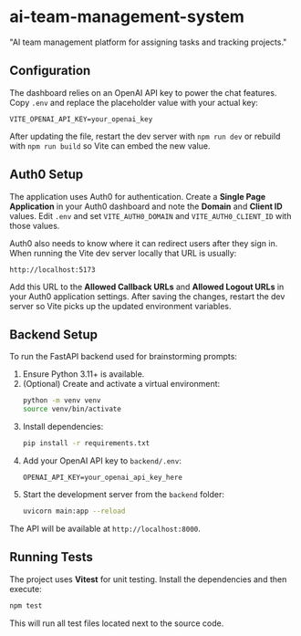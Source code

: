 # ai-team-management-system
"AI team management platform for assigning tasks and tracking projects."

## Configuration

The dashboard relies on an OpenAI API key to power the chat features. Copy
`.env` and replace the placeholder value with your actual key:

```
VITE_OPENAI_API_KEY=your_openai_key
```

After updating the file, restart the dev server with `npm run dev` or rebuild
with `npm run build` so Vite can embed the new value.

## Auth0 Setup

The application uses Auth0 for authentication. Create a **Single Page Application**
in your Auth0 dashboard and note the **Domain** and **Client ID** values. Edit
`.env` and set `VITE_AUTH0_DOMAIN` and `VITE_AUTH0_CLIENT_ID` with those values.

Auth0 also needs to know where it can redirect users after they sign in. When
running the Vite dev server locally that URL is usually:

```
http://localhost:5173
```

Add this URL to the **Allowed Callback URLs** and **Allowed Logout URLs** in
your Auth0 application settings. After saving the changes, restart the dev
server so Vite picks up the updated environment variables.
## Backend Setup

To run the FastAPI backend used for brainstorming prompts:

1. Ensure Python 3.11+ is available.
2. (Optional) Create and activate a virtual environment:
   ```bash
   python -m venv venv
   source venv/bin/activate
   ```
3. Install dependencies:
   ```bash
   pip install -r requirements.txt
   ```
4. Add your OpenAI API key to `backend/.env`:
   ```
   OPENAI_API_KEY=your_openai_api_key_here
   ```
5. Start the development server from the `backend` folder:
   ```bash
   uvicorn main:app --reload
   ```

The API will be available at `http://localhost:8000`.

## Running Tests

The project uses **Vitest** for unit testing. Install the dependencies and then
execute:

```bash
npm test
```

This will run all test files located next to the source code.
